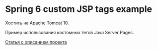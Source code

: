 Spring 6 custom JSP tags example
================================

Хостить на Apache Tomcat 10.

Пример использования кастомных тегов Java Server Pages.

[Статья с описанием проекта](https://urvanov.ru/2023/07/29/apache-tiles-%d0%b2-spring-framework-6/)